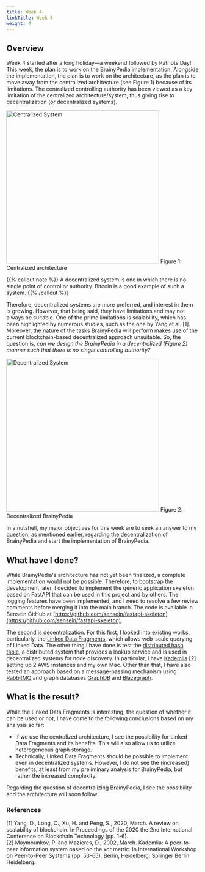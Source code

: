 ```yaml
---
title: Week 4
linkTitle: Week 4
weight: 4
---
```

## Overview

Week 4 started after a long holiday—a weekend followed by Patriots Day! This week, the plan is to work on the BrainyPedia implementation. Alongside the implementation, the plan is to work on the architecture, as the plan is to move away from the centralized architecture (see Figure 1) because of its limitations. The centralized controlling authority has been viewed as a key limitation of the centralized architecture/system, thus giving rise to decentralization (or decentralized systems). 


<img src="centralized.png" alt="Centralized System" style="width:400px;"/>
Figure 1: Centralized architecture
 
{{% callout note %}}
A decentralized system is one in which there is no single point of control or authority. Bitcoin is a good example of such a system.
{{% /callout %}}

Therefore, decentralized systems are more preferred, and interest in them is growing. However, that being said, they have limitations and may not always be suitable. One of the prime limitations is scalability, which has been highlighted by numerous studies, such as the one by Yang et al. [1]. Moreover, the nature of the tasks BrainyPedia will perform makes use of the current blockchain-based decentralized approach unsuitable. So, the question is, _can we design the BrainyPedia in a decentralized (Figure 2) manner such that there is no single controlling authority?_

<img src="brainypedia-decentralized.png" alt="Decentralized System" style="width:400px;"/>
Figure 2: Decentralized BrainyPedia

In a nutshell, my major objectives for this week are to seek an answer to my question, as mentioned earlier, regarding the decentralization of BrainyPedia and start the implementation of BrainyPedia.

## What have I done?
While BrainyPedia's architecture has not yet been finalized, a complete implementation would not be possible. Therefore, to bootstrap the development later, I decided to implement the generic application skeleton based on FastAPI that can be used in this project and by others. The logging features have been implemented, and I need to resolve a few review comments before merging it into the main branch. The code is available in Sensein GitHub at [https://github.com/sensein/fastapi-skeleton](https://github.com/sensein/fastapi-skeleton).

The second is decentralization. For this first, I looked into existing works, particularly, the [Linked Data Fragments](https://linkeddatafragments.org/software/), which allows web-scale querying of Linked Data. The other thing I have done is test the [distributed hash table](https://en.wikipedia.org/wiki/Distributed_hash_table), a distributed system that provides a lookup service and is used in decentralized systems for node discovery. In particular, I have [Kademlia]((https://kademlia.readthedocs.io/en/latest/index.html)) [2] setting up 2 AWS instances and my own Mac. Other than that, I have also tested an approach based on a message-passing mechanism using [RabbitMQ](https://www.rabbitmq.com/) and graph databases [GraphDB](https://www.ontotext.com/products/graphdb/?ref=menu) and [Blazegraph](https://blazegraph.com/).


## What is the result?

While the Linked Data Fragments is interesting, the question of whether it can be used or not, I have come to the following conclusions based on my analysis so far:

- If we use the centralized architecture, I see the possibility for Linked Data Fragments and its benefits. This will also allow us to utilize heterogeneous graph storage.
- Technically, Linked Data Fragments should be possible to implement even in decentralized systems. However, I do not see the (increased) benefits, at least from my preliminary analysis for BrainyPedia, but rather the increased complexity. 

Regarding the question of decentralizing BrainyPedia, I see the possibility and the architecture will soon follow.

### References
[1] Yang, D., Long, C., Xu, H. and Peng, S., 2020, March. A review on scalability of blockchain. In Proceedings of the 2020 the 2nd International Conference on Blockchain Technology (pp. 1-6).<br/>
[2] Maymounkov, P. and Mazieres, D., 2002, March. Kademlia: A peer-to-peer information system based on the xor metric. In International Workshop on Peer-to-Peer Systems (pp. 53-65). Berlin, Heidelberg: Springer Berlin Heidelberg.